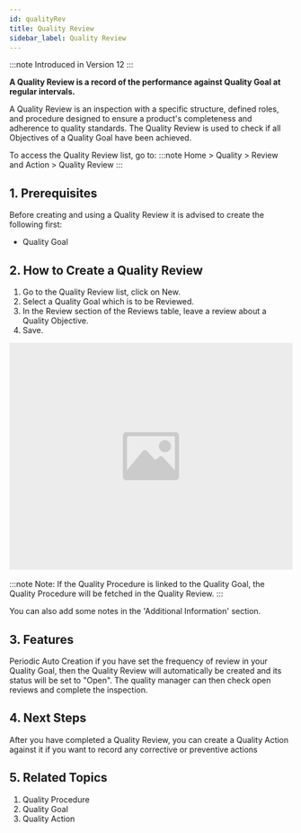 ```yaml
---
id: qualityRev
title: Quality Review
sidebar_label: Quality Review
---
```


:::note
Introduced in Version 12
:::

**A Quality Review is a record of the performance against Quality Goal at regular intervals.**

A Quality Review is an inspection with a specific structure, defined roles, and procedure designed to ensure a product's completeness and adherence to quality standards. The Quality Review is used to check if all Objectives of a Quality Goal have been achieved.

To access the Quality Review list, go to:
:::note
Home > Quality > Review and Action > Quality Review
:::

## 1. Prerequisites

Before creating and using a Quality Review it is advised to create the following first:

- Quality Goal

## 2. How to Create a Quality Review

1. Go to the Quality Review list, click on New.
1. Select a Quality Goal which is to be Reviewed.
1. In the Review section of the Reviews table, leave a review about a Quality Objective.
1. Save.

![image](images/image.jpg)

:::note
Note: If the Quality Procedure is linked to the Quality Goal, the Quality Procedure will be fetched in the Quality Review.
:::

You can also add some notes in the 'Additional Information' section.

## 3. Features

Periodic Auto Creation
if you have set the frequency of review in your Quality Goal, then the Quality Review will automatically be created and its status will be set to "Open". The quality manager can then check open reviews and complete the inspection.

## 4. Next Steps

After you have completed a Quality Review, you can create a Quality Action against it if you want to record any corrective or preventive actions

## 5. Related Topics

1. Quality Procedure
1. Quality Goal
1. Quality Action
